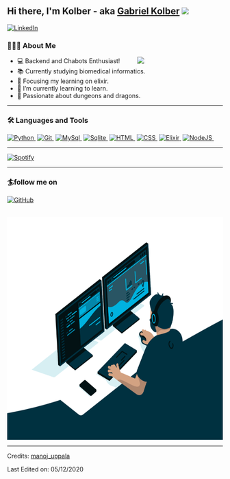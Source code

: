 ## Hi there, I'm Kolber - aka [Gabriel Kolber][github] <img src="https://raw.githubusercontent.com/iampavangandhi/iampavangandhi/master/gifs/Hi.gif" width="30px"></h2>
[![LinkedIn](https://img.shields.io/badge/linkedin-%230077B5.svg?&style=for-the-badge&logo=linkedin&logoColor=white)](https://www.linkedin.com/in/gabrielkolber/)

### 👨🏻‍💻 About Me

<img align='right' src='https://user-images.githubusercontent.com/5713670/87202985-820dcb80-c2b6-11ea-9f56-7ec461c497c3.gif' width='200"'>

- 💻 Backend and Chabots Enthusiast!
- 📚 Currently studying biomedical informatics.
- 🔭 Focusing my learning on elixir.
- 🌱 I’m currently learning to learn.
- 🎲 Passionate about dungeons and dragons.

---

### 🛠 Languages and Tools

[![Python](https://img.shields.io/badge/-Python-333333?style=flat&logo=python)&nbsp;][python]
[![Git](https://img.shields.io/badge/-Git-333333?style=flat&logo=git)&nbsp;][git]
[![MySql](https://img.shields.io/twitter/url?color=000000&label=MySQL&logo=MySQL&url=https%3A%2F%2Fimg.shields.io%2Fbadge%2F-Windows-333333%3Fstyle%3Dflat%26logo%3DWindows)&nbsp;][mysql]
[![Sqlite](https://img.shields.io/badge/-SQLite-333333?style=flat&logo=SQLite)&nbsp;][sqlite]
[![HTML](https://img.shields.io/badge/-HTML-333333?style=flat&logo=HTML5)&nbsp;][html]
[![CSS](https://img.shields.io/badge/-CSS-333333?style=flat&logo=CSS3&logoColor=1572B6)&nbsp;][css]
[![Elixir](https://img.shields.io/badge/-Elixir-333333?style=flat&logo=elixir)&nbsp;][elixir]
[![NodeJS](https://img.shields.io/badge/-NodeJS-333333?style=flat&logo=Javascript)&nbsp;][nodejs]

---

[![Spotify](https://img.shields.io/badge/spotify_playing_🎧-%231ED760.svg?&style=for-the-badge&logo=spotify&logoColor=white)](https://open.spotify.com/user/kolber_)


---

### 🏄follow me on

[![GitHub](https://img.shields.io/badge/github-%23100000.svg?&style=for-the-badge&logo=github&logoColor=white)](https://github.com/gskolber)

<p align="center"> 
  </br>
      <img align="center" alt="GIF" src="https://github.com/manojuppala/manojuppala/blob/master/assets/code.gif?raw=true" width="750" height="520" />
</p>

[elixir]: https://elixir-lang.org/
[github]: https://github.com/gskolber
[linkedin]: https://www.linkedin.com/in/gabrielkolber/
[mysql]: https://www.mysql.com/
[vscode]: https://code.visualstudio.com/
[python]: https://www.python.org/doc/
[git]: https://git-scm.com/doc
[css]: https://developer.mozilla.org/en-US/docs/Web/CSS#:~:text=Cascading%20Style%20Sheets%20(CSS)%20is,speech%2C%20or%20on%20other%20media.
[html]: https://devdocs.io/html/
[nodejs]: https://nodejs.org/en/
[mysql]: https://www.mysql.com/
[sqlite]: https://www.sqlite.org/index.html

-----


Credits: [manoj_uppala](https://github.com/manojuppala)

Last Edited on: 05/12/2020
